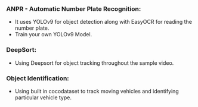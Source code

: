 ### ANPR - Automatic Number Plate Recognition:
- It uses YOLOv9 for object detection along with EasyOCR for reading the number plate.
- Train your own YOLOv9 Model.

### DeepSort:
- Using Deepsort for object tracking throughout the sample video.

### Object Identification:
- Using built in cocodataset to track moving vehicles and identifying particular vehicle type.
